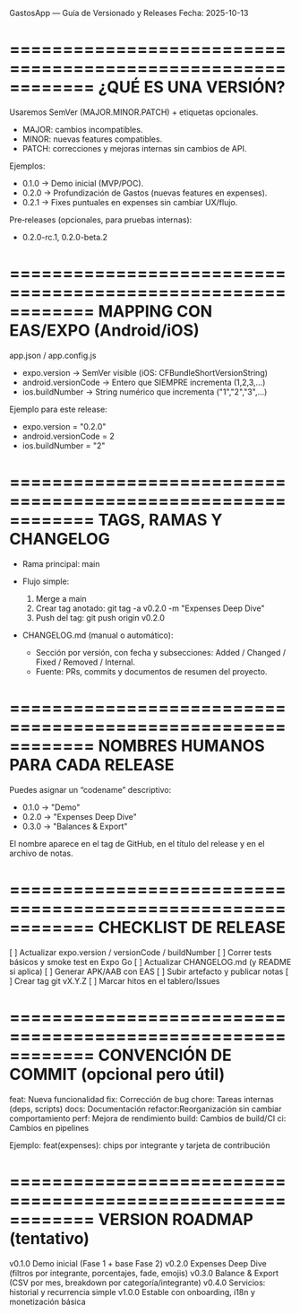 GastosApp — Guía de Versionado y Releases
Fecha: 2025-10-13

============================================================
¿QUÉ ES UNA VERSIÓN?
============================================================
Usaremos SemVer (MAJOR.MINOR.PATCH) + etiquetas opcionales.
- MAJOR: cambios incompatibles.
- MINOR: nuevas features compatibles.
- PATCH: correcciones y mejoras internas sin cambios de API.

Ejemplos:
- 0.1.0  → Demo inicial (MVP/POC).
- 0.2.0  → Profundización de Gastos (nuevas features en expenses).
- 0.2.1  → Fixes puntuales en expenses sin cambiar UX/flujo.

Pre‑releases (opcionales, para pruebas internas):
- 0.2.0-rc.1, 0.2.0-beta.2

============================================================
MAPPING CON EAS/EXPO (Android/iOS)
============================================================
app.json / app.config.js
- expo.version          → SemVer visible (iOS: CFBundleShortVersionString)
- android.versionCode   → Entero que SIEMPRE incrementa (1,2,3,…)
- ios.buildNumber       → String numérico que incrementa ("1","2","3",…)

Ejemplo para este release:
- expo.version = "0.2.0"
- android.versionCode = 2
- ios.buildNumber = "2"

============================================================
TAGS, RAMAS Y CHANGELOG
============================================================
- Rama principal: main
- Flujo simple:
  1) Merge a main
  2) Crear tag anotado:   git tag -a v0.2.0 -m "Expenses Deep Dive"
  3) Push del tag:        git push origin v0.2.0

- CHANGELOG.md (manual o automático):
  - Sección por versión, con fecha y subsecciones: Added / Changed / Fixed / Removed / Internal.
  - Fuente: PRs, commits y documentos de resumen del proyecto.

============================================================
NOMBRES HUMANOS PARA CADA RELEASE
============================================================
Puedes asignar un “codename” descriptivo:
- 0.1.0  → "Demo"
- 0.2.0  → "Expenses Deep Dive"
- 0.3.0  → "Balances & Export"

El nombre aparece en el tag de GitHub, en el título del release y en el archivo de notas.

============================================================
CHECKLIST DE RELEASE
============================================================
[ ] Actualizar expo.version / versionCode / buildNumber
[ ] Correr tests básicos y smoke test en Expo Go
[ ] Actualizar CHANGELOG.md (y README si aplica)
[ ] Generar APK/AAB con EAS
[ ] Subir artefacto y publicar notas
[ ] Crear tag git vX.Y.Z
[ ] Marcar hitos en el tablero/Issues

============================================================
CONVENCIÓN DE COMMIT (opcional pero útil)
============================================================
feat:    Nueva funcionalidad
fix:     Corrección de bug
chore:   Tareas internas (deps, scripts)
docs:    Documentación
refactor:Reorganización sin cambiar comportamiento
perf:    Mejora de rendimiento
build:   Cambios de build/CI
ci:      Cambios en pipelines

Ejemplo:  feat(expenses): chips por integrante y tarjeta de contribución

============================================================
VERSION ROADMAP (tentativo)
============================================================
v0.1.0  Demo inicial (Fase 1 + base Fase 2)
v0.2.0  Expenses Deep Dive (filtros por integrante, porcentajes, fade, emojis)
v0.3.0  Balance & Export (CSV por mes, breakdown por categoría/integrante)
v0.4.0  Servicios: historial y recurrencia simple
v1.0.0  Estable con onboarding, i18n y monetización básica
